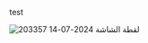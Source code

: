 test

![لقطة الشاشة 2024-07-14 203357](https://github.com/user-attachments/assets/0a967f06-9cbc-4614-ba79-71f4e352a715)
